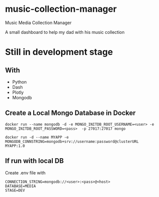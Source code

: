 # music-collection-manager
Music Media Collection Manager


A small dashboard to help my dad with his music collection 

# Still in development stage

## With 
- Python
- Dash
- Plotly
- Mongodb

## Create a Local Mongo Database in Docker 

```
docker run --name mongodb -d -e MONGO_INITDB_ROOT_USERNAME=<user> -e MONGO_INITDB_ROOT_PASSWORD=<pass>  -p 27017:27017 mongo

```

```
docker run -d --name MYAPP -e MONGODB_CONNSTRING=mongodb+srv://username:password@clusterURL MYAPP:1.0

```
## If run with local DB

Create .env file with
```
CONNECTION_STRING=mongodb://<user>:<pass>@<host>
DATABASE=MEDIA
STAGE=DEV

```
